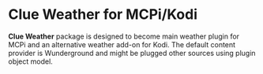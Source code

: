 # Clue Weather for MCPi/Kodi

**Clue Weather** package is designed to become main weather plugin for MCPi and an alternative
weather add-on for Kodi. The default content provider is Wunderground and might be plugged other
sources using plugin object model.
